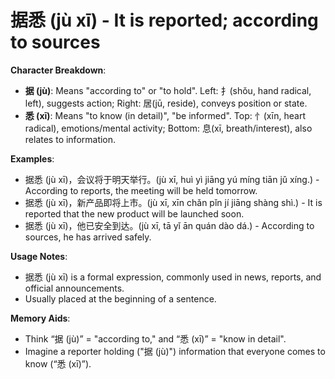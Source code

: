 # **据悉 (jù xī) - It is reported; according to sources**

**Character Breakdown**:  
- **据 (jù)**: Means "according to" or "to hold". Left: 扌(shǒu, hand radical, left), suggests action; Right: 居(jū, reside), conveys position or state.  
- **悉 (xī)**: Means "to know (in detail)", "be informed". Top: 忄(xīn, heart radical), emotions/mental activity; Bottom: 息(xī, breath/interest), also relates to information.

**Examples**:  
- 据悉 (jù xī)，会议将于明天举行。(jù xī, huì yì jiāng yú míng tiān jǔ xíng.) - According to reports, the meeting will be held tomorrow.  
- 据悉 (jù xī)，新产品即将上市。(jù xī, xīn chǎn pǐn jí jiāng shàng shì.) - It is reported that the new product will be launched soon.  
- 据悉 (jù xī)，他已安全到达。(jù xī, tā yǐ ān quán dào dá.) - According to sources, he has arrived safely.

**Usage Notes**:  
- 据悉 (jù xī) is a formal expression, commonly used in news, reports, and official announcements.  
- Usually placed at the beginning of a sentence.

**Memory Aids**:  
- Think “据 (jù)” = "according to," and “悉 (xī)” = "know in detail".  
- Imagine a reporter holding ("据 (jù)") information that everyone comes to know (“悉 (xī)”).